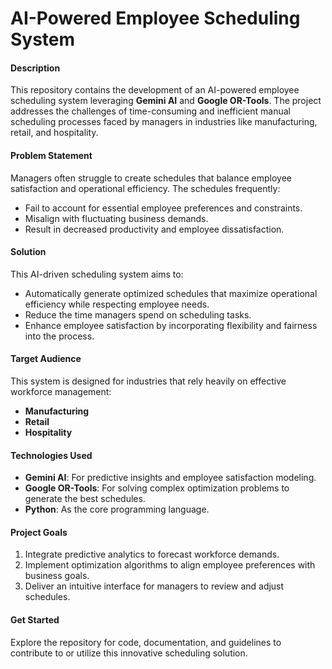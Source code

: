 # **AI-Powered Employee Scheduling System**

#### **Description**
This repository contains the development of an AI-powered employee scheduling system leveraging **Gemini AI** and **Google OR-Tools**. The project addresses the challenges of time-consuming and inefficient manual scheduling processes faced by managers in industries like manufacturing, retail, and hospitality. 

#### **Problem Statement**
Managers often struggle to create schedules that balance employee satisfaction and operational efficiency. The schedules frequently:
- Fail to account for essential employee preferences and constraints.
- Misalign with fluctuating business demands.
- Result in decreased productivity and employee dissatisfaction.

#### **Solution**
This AI-driven scheduling system aims to:
- Automatically generate optimized schedules that maximize operational efficiency while respecting employee needs.
- Reduce the time managers spend on scheduling tasks.
- Enhance employee satisfaction by incorporating flexibility and fairness into the process.

#### **Target Audience**
This system is designed for industries that rely heavily on effective workforce management:
- **Manufacturing**
- **Retail**
- **Hospitality**

#### **Technologies Used**
- **Gemini AI**: For predictive insights and employee satisfaction modeling.
- **Google OR-Tools**: For solving complex optimization problems to generate the best schedules.
- **Python**: As the core programming language.

#### **Project Goals**
1. Integrate predictive analytics to forecast workforce demands.
2. Implement optimization algorithms to align employee preferences with business goals.
3. Deliver an intuitive interface for managers to review and adjust schedules.

#### **Get Started**
Explore the repository for code, documentation, and guidelines to contribute to or utilize this innovative scheduling solution.
